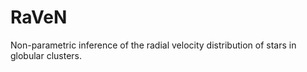 # RaVeN
Non-parametric inference of the radial velocity distribution of stars in globular clusters.
